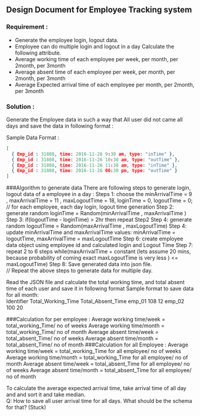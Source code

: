 ## Design Document for Employee Tracking system 
 
### Requirement :  
* Generate the employee login, logout data.  
* Employee can do multiple login and logout in a day 
Calculate the following attribute. 
* Average working time of each employee per week, per month, per 2month, per 3month 
* Average absent time of each employee per week, per month,  per 2month, per 3month 
* Average Expected arrival time of each employee  per month,  per 2month, per 3month 
 
### Solution : 
 Generate the Employee data in such a way that All user did not came all days and save the data in following format :  
 
Sample Data Format : 
```json
[ 
  { Emp_id : 31808, time: 2016-11-26 9:30 am, type: "inTime" },  
  { Emp_id : 31808, time: 2016-11-26 10:30 am, type: "outTime" },  
  { Emp_id : 31808, time: 2016-11-26 11:30 am, type: "inTime" },  
  { Emp_id : 31808, time: 2016-11-26 06:30 pm, type: "outTime" }  
] 
```
###Algorithm to generate data
There are following steps to generate login, logout data of a employee in a day : 
Steps 1: choose the  minArrivalTime = 9 , maxArrivalTime = 11 , maxLogoutTime = 18, loginTime = 0, logoutTime = 0; 
// for each employee, each day login, logout time generation 
Step 2: generate random loginTime = Random(minArrivalTime , maxArrivalTime ) 
Step 3: if(logoutTime - loginTime) > 2hr then repeat Step2 
Step 4: generate random logoutTime = Random(maxArrivalTime , maxLogoutTime) 
Step 4: update minArrivalTime and maxArrivalTime values: minArrivalTime = logoutTime, maxArrivalTime = maxLogoutTime 
Step 6: create employee data object using employee id and calculated login and Logout Time 
Step 7: repeat 2 to 6 steps while(maxArrivalTime + constant (lets assume 20 mins, because probability of coming exact maxLogoutTime is very less ) <=  maxLogoutTime) 
Step 8: Save generated data into json file.  
// Repeat the above steps to generate data for multiple day.  
 
Read the JSON file and calculate the total working time, and total absent time of each user and save it in following format 
Sample format to save data for all month:  
Identifier Total_Working_Time Total_Absent_Time 
emp_01           108                  12 
emp_02           100                  20 
 
###Calculation for per employee : 
Average working time/week = total_working_Time/ no of weeks 
Average working time/month = total_working_Time/ no of month 
Average absent time/week = total_absent_Time/ no of weeks 
Average absent time/month = total_absent_Time/ no of month 
###Calculation for all Employee : 
Average working time/week = total_working_Time for all employee/ no of weeks 
Average working time/month = total_working_Time for all employee/ no of month 
Average absent time/week = total_absent_Time for all employee/ no of weeks 
Average absent time/month = total_absent_Time for all employee/ no of month 
 
To calculate the average expected arrival time, take arrival time of all day and  and sort it and take median.  
Q: How to save all user arrival time for all days. What should be the schema for that? (Stuck) 
  
  
 
